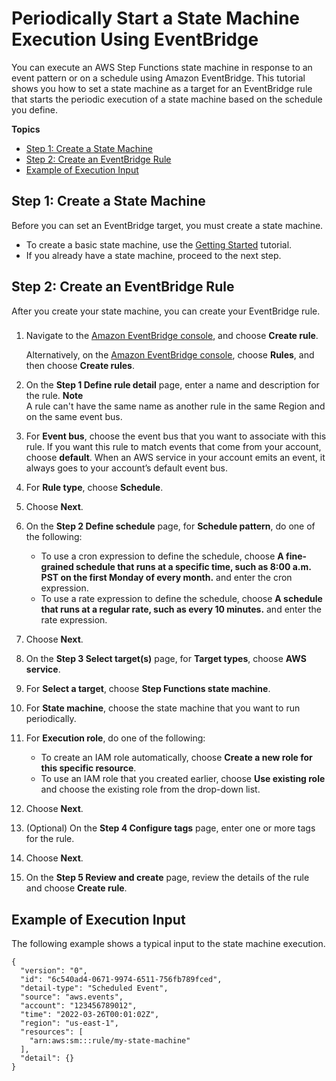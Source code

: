 # Periodically Start a State Machine Execution Using EventBridge<a name="tutorial-cloudwatch-events-target"></a>

You can execute an AWS Step Functions state machine in response to an event pattern or on a schedule using Amazon EventBridge\. This tutorial shows you how to set a state machine as a target for an EventBridge rule that starts the periodic execution of a state machine based on the schedule you define\.

**Topics**
+ [Step 1: Create a State Machine](#tutorial-cloudwatch-events-target-step-1)
+ [Step 2: Create an EventBridge Rule](#tutorial-cloudwatch-events-target-step-2)
+ [Example of Execution Input](#sfn-sm-periodic-exec-example)

## Step 1: Create a State Machine<a name="tutorial-cloudwatch-events-target-step-1"></a>

Before you can set an EventBridge target, you must create a state machine\.
+ To create a basic state machine, use the [Getting Started](getting-started.md) tutorial\.
+ If you already have a state machine, proceed to the next step\.

## Step 2: Create an EventBridge Rule<a name="tutorial-cloudwatch-events-target-step-2"></a>

After you create your state machine, you can create your EventBridge rule\.

### <a name="tutorial-cloudwatch-events-target-create-rule"></a>

1. Navigate to the [Amazon EventBridge console](https://console.aws.amazon.com/events/), and choose **Create rule**\.

   Alternatively, on the [Amazon EventBridge console](https://console.aws.amazon.com/events/), choose **Rules**, and then choose **Create rules**\.

1. On the **Step 1 Define rule detail** page, enter a name and description for the rule\.
**Note**  
A rule can't have the same name as another rule in the same Region and on the same event bus\.

1. For **Event bus**, choose the event bus that you want to associate with this rule\. If you want this rule to match events that come from your account, choose **default**\. When an AWS service in your account emits an event, it always goes to your account’s default event bus\.

1. For **Rule type**, choose **Schedule**\.

1. Choose **Next**\.

1. On the **Step 2 Define schedule** page, for **Schedule pattern**, do one of the following:
   + To use a cron expression to define the schedule, choose **A fine\-grained schedule that runs at a specific time, such as 8:00 a\.m\. PST on the first Monday of every month\.** and enter the cron expression\.
   + To use a rate expression to define the schedule, choose **A schedule that runs at a regular rate, such as every 10 minutes\.** and enter the rate expression\.

1. Choose **Next**\.

1. On the **Step 3 Select target\(s\)** page, for **Target types**, choose **AWS service**\.

1. For **Select a target**, choose **Step Functions state machine**\.

1. For **State machine**, choose the state machine that you want to run periodically\.

1. For **Execution role**, do one of the following:
   + To create an IAM role automatically, choose **Create a new role for this specific resource**\.
   + To use an IAM role that you created earlier, choose **Use existing role** and choose the existing role from the drop\-down list\.

1. Choose **Next**\.

1. \(Optional\) On the **Step 4 Configure tags** page, enter one or more tags for the rule\.

1. Choose **Next**\.

1. On the **Step 5 Review and create** page, review the details of the rule and choose **Create rule**\.

## Example of Execution Input<a name="sfn-sm-periodic-exec-example"></a>

The following example shows a typical input to the state machine execution\.

```
{
  "version": "0",
  "id": "6c540ad4-0671-9974-6511-756fb789fced",
  "detail-type": "Scheduled Event",
  "source": "aws.events",
  "account": "123456789012",
  "time": "2022-03-26T00:01:02Z",
  "region": "us-east-1",
  "resources": [
    "arn:aws:sm:::rule/my-state-machine"
  ],
  "detail": {}
}
```